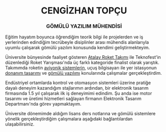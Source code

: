 <h1 align="center">CENGİZHAN TOPÇU</h1>
<h3 align="center">GÖMÜLÜ YAZILIM MÜHENDİSİ</h3>

Eğitim hayatım boyunca öğrendiğim teorik bilgi ile projelerden ve iş yerlerinden edindiğim tecrübeyle disiplinler arası mühendis alanlarıyla uyumlu çalışarak gömülü yazılım konusunda kendimi geliştirmekteyim.  

Üniversite bünyesinde faaliyet gösteren [Atalay Roket Takımı](https://www.instagram.com/atalayroket/) ile Teknofest'in düzenlediği Roket Yarışması'nda üç farklı kategoride finalist olarak yarıştık. Takımımda roketin [aviyonik sistemlerin](https://github.com/atalayroket/atalay_aviyoniksistem), uçuş bilgisayarı ile yer istasyonun [donanım tasarımı](https://github.com/atalayroket/atalay_donanimtasarimi) ve [gömülü yazılımı](https://github.com/atalayroket/atalay_gomuluyazilim) konularında çalışmalar gerçekleştirdim.

Endüstriyel ortamlarda kontrol ve otomasyon sistemleri üzerine pratiğe dayalı deneyim kazandığım stajlarımın ardından, bir elektronik tasarım firmasında 1.5 yıl çalışarak ilk iş deneyimimi edindim. Şu anda ise motor tasarımı ve üretimi hizmetleri sağlayan firmanın Elektronik Tasarım Departmanı'nda görev yapmaktayım.

Üniversite dönemimde aldığım lisans ders notlarına ve gömülü sistemlere yönelik gerçekleştirdiğim çalışmalara aşağıdaki bağlantılardan ulaşabilirsiniz.
